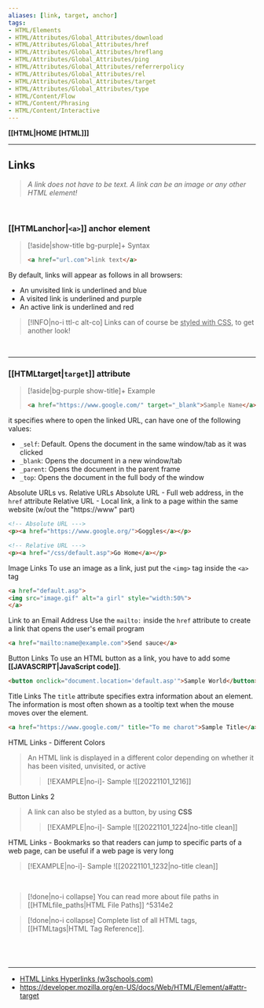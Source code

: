 ```yaml
---
aliases: [link, target, anchor]
tags:
- HTML/Elements
- HTML/Attributes/Global_Attributes/download
- HTML/Attributes/Global_Attributes/href
- HTML/Attributes/Global_Attributes/hreflang
- HTML/Attributes/Global_Attributes/ping
- HTML/Attributes/Global_Attributes/referrerpolicy
- HTML/Attributes/Global_Attributes/rel
- HTML/Attributes/Global_Attributes/target
- HTML/Attributes/Global_Attributes/type
- HTML/Content/Flow
- HTML/Content/Phrasing
- HTML/Content/Interactive
---
```

**[[HTML|HOME [HTML]]]**

---
## Links
>*A link does not have to be text. A link can be an image or any other HTML element!*

<br>

### [[HTMLanchor|`<a>`]] anchor element
>[!aside|show-title bg-purple]+ Syntax
> ```HTML
> <a href="url.com">link text</a>
> ```

By default, links will appear as follows in all browsers:
- An unvisited link is underlined and blue
- A visited link is underlined and purple
- An active link is underlined and red

>[!INFO|no-i ttl-c alt-co]  Links can of course be <u>styled with CSS</u>, to get another look!

<br>

---
### [[HTMLtarget|`target`]] attribute
>[!aside|bg-purple show-title]+ Example
> ```HTML
> <a href="https://www.google.com/" target="_blank">Sample Name</a>
> ```

it specifies where to open the linked URL, can have one of the following values:
- `_self`: Default. Opens the document in the same window/tab as it was clicked
- `_blank`: Opens the document in a new window/tab
- `_parent`: Opens the document in the parent frame
- `_top`: Opens the document in the full body of the window

Absolute URLs vs. Relative URLs
Absolute URL - Full web address, in the `href` attribute
Relative URL - Local link, a link to a page within the same website (w/out the "https://www" part)
```HTML
<!-- Absolute URL --->
<p><a href="https://www.google.org/">Goggles</a></p>

<!-- Relative URL --->
<p><a href="/css/default.asp">Go Home</a></p>
```

Image Links
To use an image as a link, just put the `<img>` tag inside the `<a>` tag
```HTML
<a href="default.asp">
<img src="image.gif" alt="a girl" style="width:50%">
</a>
```

Link to an Email Address
Use the `mailto:` inside the `href` attribute to create a link that opens the user's email program
```HTML
<a href="mailto:name@example.com">Send sauce</a>
```

Button Links
To use an HTML button as a link, you have to add some **[[JAVASCRIPT|JavaScript code]]**.
```HTML JavaScript
<button onclick="document.location='default.asp'">Sample World</button>
```

Title Links
The `title` attribute specifies extra information about an element. The information is most often shown as a tooltip text when the mouse moves over the element.
```HTML
<a href="https://www.google.com/" title="To me charot">Sample Title</a>
```

HTML Links - Different Colors
> An HTML link is displayed in a different color depending on whether it has been visited, unvisited, or active
>>[!EXAMPLE|no-i]- Sample 
>>![[20221101_1216]]

Button Links 2
> A link can also be styled as a button, by using **CSS**
>>[!EXAMPLE|no-i]- Sample
>>![[20221101_1224|no-title clean]]

HTML Links - Bookmarks
so that readers can jump to specific parts of a web page, can be useful if a web page is very long
>[!EXAMPLE|no-i]- Sample
> ![[20221101_1232|no-title clean]]

<br>

>[!done|no-i collapse] You can read more about file paths in [[HTMLfile_paths|HTML File Paths]] ^5314e2

>[!done|no-i collapse] Complete list of all HTML tags, [[HTMLtags|HTML Tag Reference]].

# 

<br>

---
- [HTML Links Hyperlinks (w3schools.com)](https://www.w3schools.com/html/html_links.asp)
- https://developer.mozilla.org/en-US/docs/Web/HTML/Element/a#attr-target
